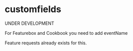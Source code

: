 # customfields
UNDER DEVELOPMENT

For Featurebox and Cookbook you need to add eventName

Feature requests already exists for this.

